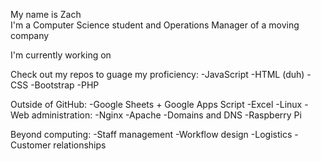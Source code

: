 My name is Zach  
I'm a Computer Science student and Operations Manager of a moving company

I'm currently working on 

Check out my repos to guage my proficiency:
-JavaScript
-HTML (duh)
-CSS
-Bootstrap
-PHP

Outside of GitHub:
-Google Sheets + Google Apps Script
-Excel
-Linux
-Web administration:
  -Nginx
  -Apache
  -Domains and DNS
-Raspberry Pi

Beyond computing:
-Staff management
-Workflow design
-Logistics
-Customer relationships
